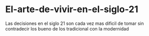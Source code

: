 # El-arte-de-vivir-en-el-siglo-21
Las decisiones en el siglo 21 son cada vez mas dificil de tomar sin contradecir los bueno de los tradicional con la modernidad
